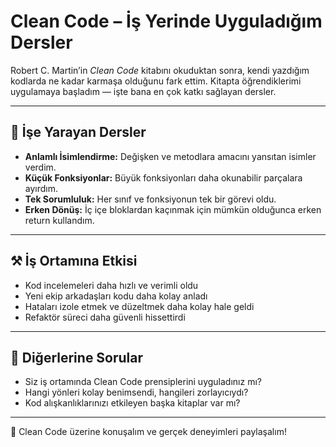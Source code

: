 ﻿# Clean Code – İş Yerinde Uyguladığım Dersler

Robert C. Martin’in *Clean Code* kitabını okuduktan sonra, kendi yazdığım kodlarda ne kadar karmaşa olduğunu fark ettim. Kitapta öğrendiklerimi uygulamaya başladım — işte bana en çok katkı sağlayan dersler.

---

## 📘 İşe Yarayan Dersler

- **Anlamlı İsimlendirme:** Değişken ve metodlara amacını yansıtan isimler verdim.
- **Küçük Fonksiyonlar:** Büyük fonksiyonları daha okunabilir parçalara ayırdım.
- **Tek Sorumluluk:** Her sınıf ve fonksiyonun tek bir görevi oldu.
- **Erken Dönüş:** İç içe bloklardan kaçınmak için mümkün olduğunca erken return kullandım.

---

## ⚒ İş Ortamına Etkisi

- Kod incelemeleri daha hızlı ve verimli oldu
- Yeni ekip arkadaşları kodu daha kolay anladı
- Hataları izole etmek ve düzeltmek daha kolay hale geldi
- Refaktör süreci daha güvenli hissettirdi

---

## 💬 Diğerlerine Sorular

- Siz iş ortamında Clean Code prensiplerini uyguladınız mı?
- Hangi yönleri kolay benimsendi, hangileri zorlayıcıydı?
- Kod alışkanlıklarınızı etkileyen başka kitaplar var mı?

---

🧠 Clean Code üzerine konuşalım ve gerçek deneyimleri paylaşalım!

<!--
TR: Bu içerik çok dilli geliştirici topluluk platformunun bir parçasıdır.
-->
